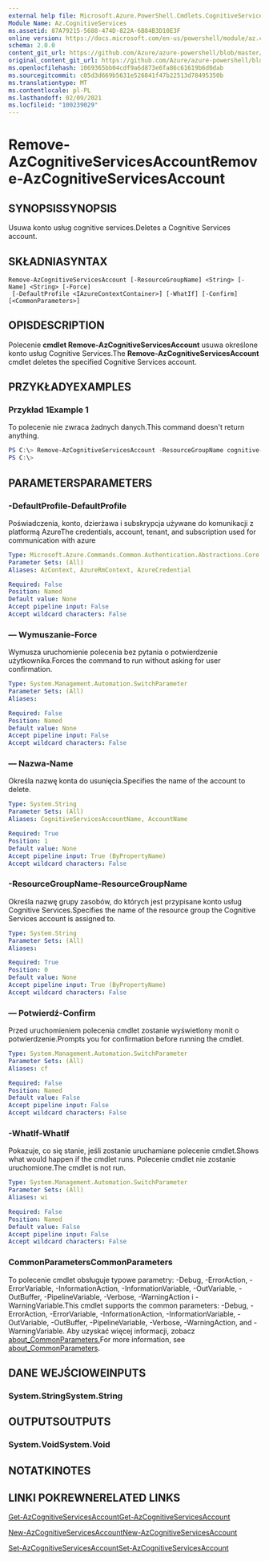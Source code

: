 ```yaml
---
external help file: Microsoft.Azure.PowerShell.Cmdlets.CognitiveServices.dll-Help.xml
Module Name: Az.CognitiveServices
ms.assetid: 87A79215-5688-474D-822A-6B84B3D10E3F
online version: https://docs.microsoft.com/en-us/powershell/module/az.cognitiveservices/remove-azcognitiveservicesaccount
schema: 2.0.0
content_git_url: https://github.com/Azure/azure-powershell/blob/master/src/CognitiveServices/CognitiveServices/help/Remove-AzCognitiveServicesAccount.md
original_content_git_url: https://github.com/Azure/azure-powershell/blob/master/src/CognitiveServices/CognitiveServices/help/Remove-AzCognitiveServicesAccount.md
ms.openlocfilehash: 1069365bb04cdf9a6d873e6fa86c61619b6d0dab
ms.sourcegitcommit: c05d3d669b5631e526841f47b22513d78495350b
ms.translationtype: MT
ms.contentlocale: pl-PL
ms.lasthandoff: 02/09/2021
ms.locfileid: "100239029"
---
```

# <span data-ttu-id="1a0e3-101">Remove-AzCognitiveServicesAccount</span><span class="sxs-lookup"><span data-stu-id="1a0e3-101">Remove-AzCognitiveServicesAccount</span></span>

## <span data-ttu-id="1a0e3-102">SYNOPSIS</span><span class="sxs-lookup"><span data-stu-id="1a0e3-102">SYNOPSIS</span></span>
<span data-ttu-id="1a0e3-103">Usuwa konto usług cognitive services.</span><span class="sxs-lookup"><span data-stu-id="1a0e3-103">Deletes a Cognitive Services account.</span></span>

## <span data-ttu-id="1a0e3-104">SKŁADNIA</span><span class="sxs-lookup"><span data-stu-id="1a0e3-104">SYNTAX</span></span>

```
Remove-AzCognitiveServicesAccount [-ResourceGroupName] <String> [-Name] <String> [-Force]
 [-DefaultProfile <IAzureContextContainer>] [-WhatIf] [-Confirm] [<CommonParameters>]
```

## <span data-ttu-id="1a0e3-105">OPIS</span><span class="sxs-lookup"><span data-stu-id="1a0e3-105">DESCRIPTION</span></span>
<span data-ttu-id="1a0e3-106">Polecenie **cmdlet Remove-AzCognitiveServicesAccount** usuwa określone konto usług Cognitive Services.</span><span class="sxs-lookup"><span data-stu-id="1a0e3-106">The **Remove-AzCognitiveServicesAccount** cmdlet deletes the specified Cognitive Services account.</span></span>

## <span data-ttu-id="1a0e3-107">PRZYKŁADY</span><span class="sxs-lookup"><span data-stu-id="1a0e3-107">EXAMPLES</span></span>

### <span data-ttu-id="1a0e3-108">Przykład 1</span><span class="sxs-lookup"><span data-stu-id="1a0e3-108">Example 1</span></span>
<span data-ttu-id="1a0e3-109">To polecenie nie zwraca żadnych danych.</span><span class="sxs-lookup"><span data-stu-id="1a0e3-109">This command doesn't return anything.</span></span>

```powershell
PS C:\> Remove-AzCognitiveServicesAccount -ResourceGroupName cognitive-services-resource-group -name myluis
PS C:\>
```

## <span data-ttu-id="1a0e3-110">PARAMETERS</span><span class="sxs-lookup"><span data-stu-id="1a0e3-110">PARAMETERS</span></span>

### <span data-ttu-id="1a0e3-111">-DefaultProfile</span><span class="sxs-lookup"><span data-stu-id="1a0e3-111">-DefaultProfile</span></span>
<span data-ttu-id="1a0e3-112">Poświadczenia, konto, dzierżawa i subskrypcja używane do komunikacji z platformą Azure</span><span class="sxs-lookup"><span data-stu-id="1a0e3-112">The credentials, account, tenant, and subscription used for communication with azure</span></span>

```yaml
Type: Microsoft.Azure.Commands.Common.Authentication.Abstractions.Core.IAzureContextContainer
Parameter Sets: (All)
Aliases: AzContext, AzureRmContext, AzureCredential

Required: False
Position: Named
Default value: None
Accept pipeline input: False
Accept wildcard characters: False
```

### <span data-ttu-id="1a0e3-113">— Wymuszanie</span><span class="sxs-lookup"><span data-stu-id="1a0e3-113">-Force</span></span>
<span data-ttu-id="1a0e3-114">Wymusza uruchomienie polecenia bez pytania o potwierdzenie użytkownika.</span><span class="sxs-lookup"><span data-stu-id="1a0e3-114">Forces the command to run without asking for user confirmation.</span></span>

```yaml
Type: System.Management.Automation.SwitchParameter
Parameter Sets: (All)
Aliases:

Required: False
Position: Named
Default value: None
Accept pipeline input: False
Accept wildcard characters: False
```

### <span data-ttu-id="1a0e3-115">— Nazwa</span><span class="sxs-lookup"><span data-stu-id="1a0e3-115">-Name</span></span>
<span data-ttu-id="1a0e3-116">Określa nazwę konta do usunięcia.</span><span class="sxs-lookup"><span data-stu-id="1a0e3-116">Specifies the name of the account to delete.</span></span>

```yaml
Type: System.String
Parameter Sets: (All)
Aliases: CognitiveServicesAccountName, AccountName

Required: True
Position: 1
Default value: None
Accept pipeline input: True (ByPropertyName)
Accept wildcard characters: False
```

### <span data-ttu-id="1a0e3-117">-ResourceGroupName</span><span class="sxs-lookup"><span data-stu-id="1a0e3-117">-ResourceGroupName</span></span>
<span data-ttu-id="1a0e3-118">Określa nazwę grupy zasobów, do których jest przypisane konto usług Cognitive Services.</span><span class="sxs-lookup"><span data-stu-id="1a0e3-118">Specifies the name of the resource group the Cognitive Services account is assigned to.</span></span>

```yaml
Type: System.String
Parameter Sets: (All)
Aliases:

Required: True
Position: 0
Default value: None
Accept pipeline input: True (ByPropertyName)
Accept wildcard characters: False
```

### <span data-ttu-id="1a0e3-119">— Potwierdź</span><span class="sxs-lookup"><span data-stu-id="1a0e3-119">-Confirm</span></span>
<span data-ttu-id="1a0e3-120">Przed uruchomieniem polecenia cmdlet zostanie wyświetlony monit o potwierdzenie.</span><span class="sxs-lookup"><span data-stu-id="1a0e3-120">Prompts you for confirmation before running the cmdlet.</span></span>

```yaml
Type: System.Management.Automation.SwitchParameter
Parameter Sets: (All)
Aliases: cf

Required: False
Position: Named
Default value: False
Accept pipeline input: False
Accept wildcard characters: False
```

### <span data-ttu-id="1a0e3-121">-WhatIf</span><span class="sxs-lookup"><span data-stu-id="1a0e3-121">-WhatIf</span></span>
<span data-ttu-id="1a0e3-122">Pokazuje, co się stanie, jeśli zostanie uruchamiane polecenie cmdlet.</span><span class="sxs-lookup"><span data-stu-id="1a0e3-122">Shows what would happen if the cmdlet runs.</span></span>
<span data-ttu-id="1a0e3-123">Polecenie cmdlet nie zostanie uruchomione.</span><span class="sxs-lookup"><span data-stu-id="1a0e3-123">The cmdlet is not run.</span></span>

```yaml
Type: System.Management.Automation.SwitchParameter
Parameter Sets: (All)
Aliases: wi

Required: False
Position: Named
Default value: False
Accept pipeline input: False
Accept wildcard characters: False
```

### <span data-ttu-id="1a0e3-124">CommonParameters</span><span class="sxs-lookup"><span data-stu-id="1a0e3-124">CommonParameters</span></span>
<span data-ttu-id="1a0e3-125">To polecenie cmdlet obsługuje typowe parametry: -Debug, -ErrorAction, -ErrorVariable, -InformationAction, -InformationVariable, -OutVariable, -OutBuffer, -PipelineVariable, -Verbose, -WarningAction i -WarningVariable.</span><span class="sxs-lookup"><span data-stu-id="1a0e3-125">This cmdlet supports the common parameters: -Debug, -ErrorAction, -ErrorVariable, -InformationAction, -InformationVariable, -OutVariable, -OutBuffer, -PipelineVariable, -Verbose, -WarningAction, and -WarningVariable.</span></span> <span data-ttu-id="1a0e3-126">Aby uzyskać więcej informacji, zobacz [about_CommonParameters.](http://go.microsoft.com/fwlink/?LinkID=113216)</span><span class="sxs-lookup"><span data-stu-id="1a0e3-126">For more information, see [about_CommonParameters](http://go.microsoft.com/fwlink/?LinkID=113216).</span></span>

## <span data-ttu-id="1a0e3-127">DANE WEJŚCIOWE</span><span class="sxs-lookup"><span data-stu-id="1a0e3-127">INPUTS</span></span>

### <span data-ttu-id="1a0e3-128">System.String</span><span class="sxs-lookup"><span data-stu-id="1a0e3-128">System.String</span></span>

## <span data-ttu-id="1a0e3-129">OUTPUTS</span><span class="sxs-lookup"><span data-stu-id="1a0e3-129">OUTPUTS</span></span>

### <span data-ttu-id="1a0e3-130">System.Void</span><span class="sxs-lookup"><span data-stu-id="1a0e3-130">System.Void</span></span>

## <span data-ttu-id="1a0e3-131">NOTATKI</span><span class="sxs-lookup"><span data-stu-id="1a0e3-131">NOTES</span></span>

## <span data-ttu-id="1a0e3-132">LINKI POKREWNE</span><span class="sxs-lookup"><span data-stu-id="1a0e3-132">RELATED LINKS</span></span>

[<span data-ttu-id="1a0e3-133">Get-AzCognitiveServicesAccount</span><span class="sxs-lookup"><span data-stu-id="1a0e3-133">Get-AzCognitiveServicesAccount</span></span>](./Get-AzCognitiveServicesAccount.md)

[<span data-ttu-id="1a0e3-134">New-AzCognitiveServicesAccount</span><span class="sxs-lookup"><span data-stu-id="1a0e3-134">New-AzCognitiveServicesAccount</span></span>](./New-AzCognitiveServicesAccount.md)

[<span data-ttu-id="1a0e3-135">Set-AzCognitiveServicesAccount</span><span class="sxs-lookup"><span data-stu-id="1a0e3-135">Set-AzCognitiveServicesAccount</span></span>](./Set-AzCognitiveServicesAccount.md)


